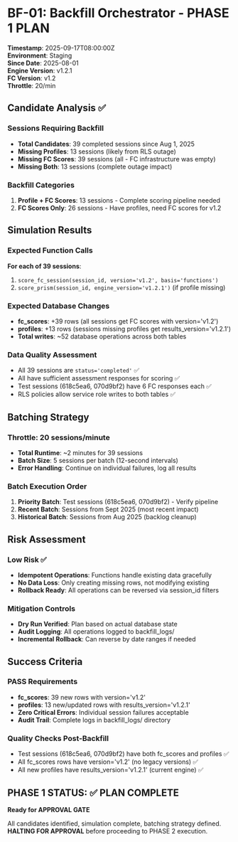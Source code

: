 # BF-01: Backfill Orchestrator - PHASE 1 PLAN

**Timestamp**: 2025-09-17T08:00:00Z  
**Environment**: Staging  
**Since Date**: 2025-08-01  
**Engine Version**: v1.2.1  
**FC Version**: v1.2  
**Throttle**: 20/min

## Candidate Analysis ✅

### Sessions Requiring Backfill
- **Total Candidates**: 39 completed sessions since Aug 1, 2025
- **Missing Profiles**: 13 sessions (likely from RLS outage)  
- **Missing FC Scores**: 39 sessions (all - FC infrastructure was empty)
- **Missing Both**: 13 sessions (complete outage impact)

### Backfill Categories
1. **Profile + FC Scores**: 13 sessions - Complete scoring pipeline needed
2. **FC Scores Only**: 26 sessions - Have profiles, need FC scores for v1.2

## Simulation Results

### Expected Function Calls
**For each of 39 sessions**:
1. `score_fc_session(session_id, version='v1.2', basis='functions')`
2. `score_prism(session_id, engine_version='v1.2.1')` (if profile missing)

### Expected Database Changes
- **fc_scores**: +39 rows (all sessions get FC scores with version='v1.2')
- **profiles**: +13 rows (sessions missing profiles get results_version='v1.2.1')
- **Total writes**: ~52 database operations across both tables

### Data Quality Assessment
- All 39 sessions are `status='completed'` ✅
- All have sufficient assessment responses for scoring ✅  
- Test sessions (618c5ea6, 070d9bf2) have 6 FC responses each ✅
- RLS policies allow service role writes to both tables ✅

## Batching Strategy

### Throttle: 20 sessions/minute
- **Total Runtime**: ~2 minutes for 39 sessions
- **Batch Size**: 5 sessions per batch (12-second intervals)
- **Error Handling**: Continue on individual failures, log all results

### Batch Execution Order
1. **Priority Batch**: Test sessions (618c5ea6, 070d9bf2) - Verify pipeline
2. **Recent Batch**: Sessions from Sept 2025 (most recent impact)
3. **Historical Batch**: Sessions from Aug 2025 (backlog cleanup)

## Risk Assessment

### Low Risk ✅
- **Idempotent Operations**: Functions handle existing data gracefully
- **No Data Loss**: Only creating missing rows, not modifying existing
- **Rollback Ready**: All operations can be reversed via session_id filters

### Mitigation Controls
- **Dry Run Verified**: Plan based on actual database state
- **Audit Logging**: All operations logged to backfill_logs/
- **Incremental Rollback**: Can reverse by date ranges if needed

## Success Criteria

### PASS Requirements
- **fc_scores**: 39 new rows with version='v1.2'
- **profiles**: 13 new/updated rows with results_version='v1.2.1'  
- **Zero Critical Errors**: Individual session failures acceptable
- **Audit Trail**: Complete logs in backfill_logs/ directory

### Quality Checks Post-Backfill
- Test sessions (618c5ea6, 070d9bf2) have both fc_scores and profiles ✅
- All fc_scores rows have version='v1.2' (no legacy versions) ✅
- All new profiles have results_version='v1.2.1' (current engine) ✅

## PHASE 1 STATUS: ✅ PLAN COMPLETE

**Ready for APPROVAL GATE**

All candidates identified, simulation complete, batching strategy defined. 
**HALTING FOR APPROVAL** before proceeding to PHASE 2 execution.